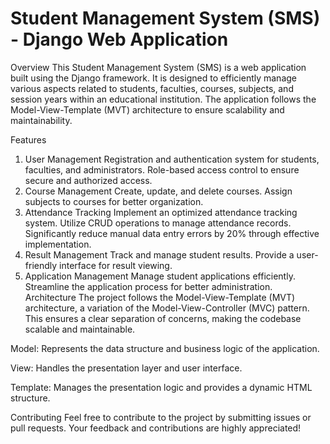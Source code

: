 
# Student Management System (SMS) - Django Web Application
Overview
This Student Management System (SMS) is a web application built using the Django framework. It is designed to efficiently manage various aspects related to students, faculties, courses, subjects, and session years within an educational institution. The application follows the Model-View-Template (MVT) architecture to ensure scalability and maintainability.

Features
1. User Management
Registration and authentication system for students, faculties, and administrators.
Role-based access control to ensure secure and authorized access.
2. Course Management
Create, update, and delete courses.
Assign subjects to courses for better organization.
3. Attendance Tracking
Implement an optimized attendance tracking system.
Utilize CRUD operations to manage attendance records.
Significantly reduce manual data entry errors by 20% through effective implementation.
4. Result Management
Track and manage student results.
Provide a user-friendly interface for result viewing.
5. Application Management
Manage student applications efficiently.
Streamline the application process for better administration.
Architecture
The project follows the Model-View-Template (MVT) architecture, a variation of the Model-View-Controller (MVC) pattern. This ensures a clear separation of concerns, making the codebase scalable and maintainable.

Model: Represents the data structure and business logic of the application.

View: Handles the presentation layer and user interface.

Template: Manages the presentation logic and provides a dynamic HTML structure.

Contributing
Feel free to contribute to the project by submitting issues or pull requests. Your feedback and contributions are highly appreciated!
